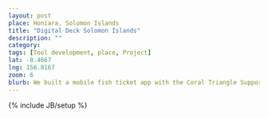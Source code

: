 ```yaml
---
layout: post
place: Honiara, Solomon Islands
title: "Digital Deck Solomon Islands"
description: ""
category: 
tags: [Tool development, place, Project]
lat: -8.4667
lng: 156.8167
zoom: 6
blurb: We built a mobile fish ticket app with the Coral Triangle Support Partnership and the Solomon Islands Ministry of Fisheries, in order to track fish entering markets and aid development of comprehensive catch data for the country. 
---
```

{% include JB/setup %}
